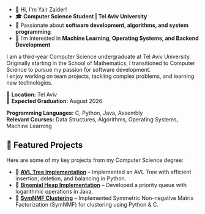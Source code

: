 - 👋 Hi, I'm Yair Zaider!
- 🎓 **Computer Science Student | Tel Aviv University**  
- 🔎 Passionate about **software development, algorithms, and system programming**  
- 👀 I’m interested in **Machine Learning, Operating Systems, and Backend Development** 

I am a third-year Computer Science undergraduate at Tel Aviv University.  
Originally starting in the School of Mathematics, I transitioned to Computer Science to pursue my passion for software development.  
I enjoy working on team projects, tackling complex problems, and learning new technologies.



📍 **Location:** Tel Aviv  
📅 **Expected Graduation:** August 2026 

**Programming Languages:** C, Python, Java, Assembly  
**Relevant Courses:** Data Structures, Algorithms, Operating Systems, Machine Learning  

## 🚀 Featured Projects  

Here are some of my key projects from my Computer Science degree:  

- 🔹 **[AVL Tree Implementation](https://github.com/yairzaider/AVL_Tree_Implementation.git)** – Implemented an AVL Tree with efficient insertion, deletion, and balancing in Python.  
- 🔹 **[Binomial Heap Implementation](https://github.com/yairzaider/Binomial_Heap_Implementation.git)** – Developed a priority queue with logarithmic operations in Java.  
- 🔹 **[SymNMF Clustering](https://github.com/yairzaider/Symmetric_Non_Negative_Matrix_Factorization.git)** – Implemented Symmetric Non-negative Matrix Factorization (SymNMF) for clustering using Python & C.  



